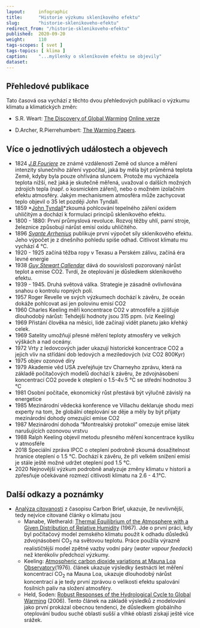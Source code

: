 ```yaml
---
layout:     infographic
title:      "Historie výzkumu skleníkového efektu"
slug:       "historie-sklenikoveho-efektu"
redirect_from: "/historie-sklenikoveho-efektu"
published:  2020-09-20
weight:     110
tags-scopes: [ svet ]
tags-topics: [ klima ]
caption:    "...myšlenky o skleníkovém efektu se objevily"
dataset:    
---
```


## Přehledové publikace

Tato časová osa vychází z těchto dvou přehledových publikací o výzkumu klimatu a klimatických změn: 
 * S.R. Weart: [The Discovery of Global Warming](https://www.hup.harvard.edu/catalog.php?isbn=9780674031890) [Online verze](https://history.aip.org/climate/method.htm) 

 * D.Archer, R.Pierrehumbert: [The Warming Papers](https://www.wiley.com/en-us/The+Warming+Papers%3A+The+Scientific+Foundation+for+the+Climate+Change+Forecast-p-9781405196161). 

## Více o jednotlivých událostech a objevech
* 1824 *[J.B Fouriere](https://en.wikipedia.org/wiki/Joseph_Fourier#Discovery_of_the_greenhouse_effect)* ze známé vzdálenosti Země od slunce a měření intenzity slunečního záření vypočítal, jaká by měla být průměrná teplota Země, kdyby byla pouze ohřívána sluncem. Protože mu vycházela teplota nižší, než jaká je skutečně měřená, uvažoval o dalších možných zdrojích tepla (např. o kosmickém záření), nebo o možném izolačním efektu atmosféry. Jakým mechanismem atmosféra může zachycovat teplo objevil o 35 let později John Tyndall. 
* 1859 *[John Tyndall]()*zkoumá pohlcování tepelného záření oxidem uhličitým a dochází k formulaci principů skleníkového efektu.
* 1800 - 1880: První průmyslová revoluce. Rozvoj těžby uhlí, parní stroje, železnice způsobují nárůst emisí oxidu uhličitého. 
* 1896 *[Svante Arrhenius]()* publikuje první výpočet síly skleníkového efektu. Jeho výpočet je z dnešního pohledu spíše odhad. Citlivost klimatu mu vychází 4 °C. 
* 1920 - 1925 začíná těžba ropy v Texasu a Perském zálivu, začíná éra levné energie
* 1938 *[Guy Stewart Callendar]()* dává do souvislosti pozorovaný nárůst teplot a emise CO2. Tvrdí, že oteplování je důsledkem skleníkového efektu. 
* 1939 - 1945. Druhá světová válka. Strategie je zásadně ovlivňována snahou o kontrolu ropných polí. 
* 1957 Roger Revelle ve svých výzkumech dochází k závěru, že oceán dokáže pohlcovat asi jen polovinu emisí CO2
* 1960 Charles Keeling měří koncentrace CO2 v atmosféře a zjišťuje dlouhodobý nárůst: Tehdejší hodnoty jsou 315 ppm. (viz Keeling)
* 1969 Přistání člověka na měsíci, lidé začínají vidět planetu jako křehký celek.
* 1969 Satelity umožňují přesné měření teploty atmosféry ve velkých výškách a nad oceány. 
* 1972 Vrty z ledovcových jader ukazují historické koncentrace CO2 a jejich vliv na střídání dob ledových a meziledových (viz CO2 800Kyr)
* 1975 objev ozonové díry
* 1979 Akademie věd USA zveřejňuje tzv Charneyho zprávu, která na základě počítačových modelů dochází k závěru, že zdvojnásobení koncentrací CO2 povede k oteplení o 1.5-4v.5 °C se střední hodnotou 3 °C
* 1981 Osobní počítače, ekonomický růst přestává být výlučně závislý na energetice
* 1985 Mezinárodní vědecká konference ve Villachu deklaruje shodu mezi experty na tom, že globální oteplování se děje a měly by být přijaty mezinárodní dohody omezující emise CO2
* 1987 Mezinárodní dohoda “Montrealský protokol” omezuje emise látek narušujících ozonovou vrstvu
* 1988 Ralph Keeling objevil metodu přesného měření koncentrace kyslíku v atmosféře
* 2018 Speciální zpráva IPCC o oteplení podrobně zkoumá dosažitelnost hranice oteplení o 1.5 °C. Dochází k závěru, že při velkém snížení emisí je stále ještě možné udržet oteplení pod 1.5 °C.
* 2020 Nejnovější výzkum podrobně analyzuje změny klimatu v historii a zpřesňuje očekávané rozmezí citlivosti klimatu na 2.6 - 4.1°C.  


## Další odkazy a poznámky

* [Analýza citovanosti](https://www.carbonbrief.org/the-most-influential-climate-change-papers-of-all-time) z časopisu Carbon Brief, ukazuje, že nevlivnější, tedy nejvíce citované články o klimatu jsou 
    * Manabe, Wetherald: [Thermal Equilibrium of the Atmosphere with a Given Distribution of Relative Humidity](https://journals.ametsoc.org/jas/article/24/3/241/17328/Thermal-Equilibrium-of-the-Atmosphere-with-a-Given) (1967). Jde o první práci, kdy byl počítačový model zemského klimatu použit k odhadu důsledků zdvojnásobení CO<sub>2</sub> na světovou teplotu. Práce použila výrazně realističtější model zpětné vazby vodní páry (_water vapour feedack_) než kterékoliv předchozí výzkumy. 
    * Keeling: [Atmospheric carbon dioxide variations at Mauna Loa Observatory](https://onlinelibrary.wiley.com/doi/abs/10.1111/j.2153-3490.1976.tb00701.x)(1976). článek ukazuje výsledky šestnácti let měření koncentrací CO<sub>2</sub> na Mauna Loa, ukazuje dlouhodobý nárůst koncentrací a je tedy první zprávou o velikosti efektu spalování fosilních paliv na složení atmosféry.   
    * Held, Soden: [Robust Responses of the Hydrological Cycle to Global Warming](https://www.gfdl.noaa.gov/bibliography/related_files/ih0601.pdf) (2006). Tento článek na základě výsledků z modelování jako první prokázal obecnou tendenci, že důsledkem globálního oteplování budou suché oblasti sušší a vlhké oblasti získají ještě více srážek. 
